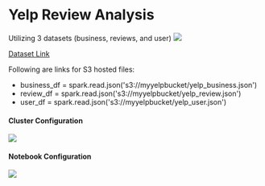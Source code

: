 # Yelp Review Analysis
Utilizing 3 datasets (business, reviews, and user)
![](Images/1.png)


[Dataset Link](https://www.kaggle.com/yelp-dataset/yelp-dataset#yelp_academic_dataset_business.json)

Following are links for S3 hosted files: 
- business_df = spark.read.json('s3://myyelpbucket/yelp_business.json')
- review_df = spark.read.json('s3://myyelpbucket/yelp_review.json')
- user_df = spark.read.json('s3://myyelpbucket/yelp_user.json')

#### Cluster Configuration
![](Images/ClusterConfiguration.png)

#### Notebook Configuration
![](Images/NotebookConfiguration.png)

